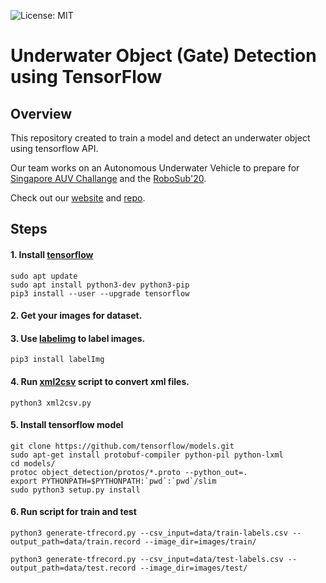 ![License: MIT](https://img.shields.io/badge/License-MIT-blue.svg?style=flat-square)

# Underwater Object (Gate) Detection using TensorFlow

## Overview

This repository created to train a model and detect an underwater object using tensorflow API.

Our team works on an Autonomous Underwater Vehicle to prepare for [Singapore AUV Challange](https://sauvc.org/) and the [RoboSub'20](https://robonation.org/programs/robosub/).

Check out our [website](http://auv.itu.edu.tr/) and [repo](https://gitlab.com/itu-auv).

## Steps

#### 1. Install [tensorflow](https://www.tensorflow.org/install)

```
sudo apt update
sudo apt install python3-dev python3-pip
pip3 install --user --upgrade tensorflow
```

#### 2. Get your images for dataset.

#### 3. Use [labelimg](https://github.com/tzutalin/labelImg) to label images.

```
pip3 install labelImg
```

#### 4. Run [xml2csv](xml2csv.py) script to convert xml files.

```
python3 xml2csv.py
```

#### 5. Install tensorflow model

```
git clone https://github.com/tensorflow/models.git
sudo apt-get install protobuf-compiler python-pil python-lxml
cd models/
protoc object_detection/protos/*.proto --python_out=.
export PYTHONPATH=$PYTHONPATH:`pwd`:`pwd`/slim
sudo python3 setup.py install
```

#### 6. Run script for train and test

```
python3 generate-tfrecord.py --csv_input=data/train-labels.csv --output_path=data/train.record --image_dir=images/train/
```

```
python3 generate-tfrecord.py --csv_input=data/test-labels.csv --output_path=data/test.record --image_dir=images/test/
```